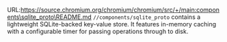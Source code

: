 URL:https://source.chromium.org/chromium/chromium/src/+/main:components\sqlite_proto\README.md
`//components/sqlite_proto` contains a lightweight SQLite-backed key-value store. It
features in-memory caching with a configurable timer for passing operations through
to disk.
